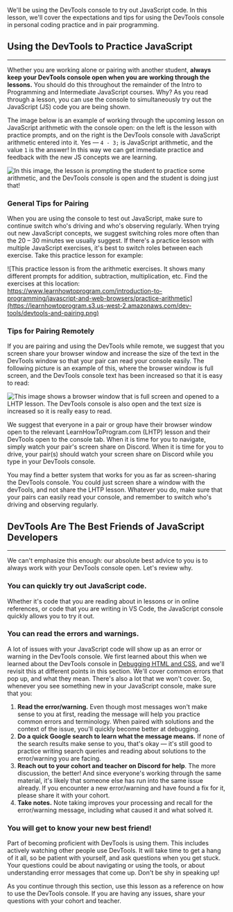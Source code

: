 We'll be using the DevTools console to try out JavaScript code. In this lesson, we'll cover the expectations and tips for using the DevTools console in personal coding practice and in pair programming.

## Using the DevTools to Practice JavaScript
---

Whether you are working alone or pairing with another student, **always keep your DevTools console open when you are working through the lessons.** You should do this throughout the remainder of the Intro to Programming and Intermediate JavaScript courses. Why? As you read through a lesson, you can use the console to simultaneously try out the JavaScript (JS) code you are being shown. 

The image below is an example of working through the upcoming lesson on JavaScript arithmetic with the console open: on the left is the lesson with practice prompts, and on the right is the DevTools console with JavaScript arithmetic entered into it. Yes — `4 - 3;` is JavaScript arithmetic, and the value `1` is the answer! In this way we can get immediate practice and feedback with the new JS concepts we are learning.

![In this image, the lesson is prompting the student to practice some arithmetic, and the DevTools console is open and the student is doing just that!](https://learnhowtoprogram.s3.us-west-2.amazonaws.com/dev-tools/working-with-devtools-open.png)

### General Tips for Pairing

When you are using the console to test out JavaScript, make sure to continue switch who's driving and who's observing regularly. When trying out new JavaScript concepts, we suggest switching roles more often than the 20 – 30 minutes we usually suggest. If there's a practice lesson with multiple JavaScript exercises, it's best to switch roles between each exercise. Take this practice lesson for example:

![This practice lesson is from the arithmetic exercises. It shows many different prompts for addition, subtraction, multiplication, etc. Find the exercises at this location: https://www.learnhowtoprogram.com/introduction-to-programming/javascript-and-web-browsers/practice-arithmetic](https://learnhowtoprogram.s3.us-west-2.amazonaws.com/dev-tools/devtools-and-pairing.png)

### Tips for Pairing Remotely

If you are pairing and using the DevTools while remote, we suggest that you screen share your browser window and increase the size of the text in the DevTools window so that your pair can read your console easily. The following picture is an example of this, where the browser window is full screen, and the DevTools console text has been increased so that it is easy to read:

![This image shows a browser window that is full screen and opened to a LHTP lesson. The DevTools console is also open and the text size is increased so it is really easy to read.](https://learnhowtoprogram.s3.us-west-2.amazonaws.com/dev-tools/increasing-devtools-font-for-readability.png)

We suggest that everyone in a pair or group have their browser window open to the relevant LearnHowToProgram.com (LHTP) lesson and their DevTools open to the console tab. When it is time for you to navigate, simply watch your pair's screen share on Discord. When it is time for you to drive, your pair(s) should watch your screen share on Discord while you type in your DevTools console. 

You may find a better system that works for you as far as screen-sharing the DevTools console. You could just screen share a window with the devTools, and not share the LHTP lesson. Whatever you do, make sure that your pairs can easily read your console, and remember to switch who's driving and observing regularly. 

## DevTools Are The Best Friends of JavaScript Developers
---

We can't emphasize this enough: our absolute best advice to you is to always work with your DevTools console open. Let's review why.

### You can quickly try out JavaScript code.

Whether it's code that you are reading about in lessons or in online references, or code that you are writing in VS Code, the JavaScript console quickly allows you to try it out.

### You can read the errors and warnings.

A lot of issues with your JavaScript code will show up as an error or warning in the DevTools console. We first learned about this when we learned about the DevTools console in [Debugging HTML and CSS](https://www.learnhowtoprogram.com/introduction-to-programming/git-html-and-css/debugging-html-and-css), and we'll revisit this at different points in this section. We'll cover common errors that pop up, and what they mean. There's also a lot that we won't cover. So, whenever you see something new in your JavaScript console, make sure that you:

  1. **Read the error/warning.** Even though most messages won't make sense to you at first, reading the message will help you practice  common errors and terminology. When paired with solutions and the context of the issue, you'll quickly become better at debugging.
  2. **Do a quick Google search to learn what the message means.** 
  If none of the search results make sense to you, that's okay — it's still good to practice writing search queries and reading about solutions to the error/warning you are facing.
  3. **Reach out to your cohort and teacher on Discord for help**. The more discussion, the better! And since everyone's working through the same material, it's likely that someone else has run into the same issue already. If you encounter a new error/warning and have found a fix for it, please share it with your cohort.
  4. **Take notes.** Note taking improves your processing and recall for the error/warning message, including what caused it and what solved it.

### You will get to know your new best friend!

Part of becoming proficient with DevTools is using them. This includes actively watching other people use DevTools. It will take time to get a hang of it all, so be patient with yourself, and ask questions when you get stuck. Your questions could be about navigating or using the tools, or about understanding error messages that come up. Don't be shy in speaking up!

As you continue through this section, use this lesson as a reference on how to use the DevTools console. If you are having any issues, share your questions with your cohort and teacher. 
